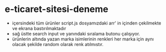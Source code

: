 # e-ticaret-sitesi-deneme

- içersindeki tüm ürünler script.js dosyamızdaki arr' in içinden çekilmekte ve ekrana bastırılmaktadır
- sağ üstte search input ve yanındaki sıralama butonu çalışıyor.
- ürünlerin altında yazan marka isimlerinin renkleri her marka için aynı olacak şekilde random olarak renk atılmıstır.

